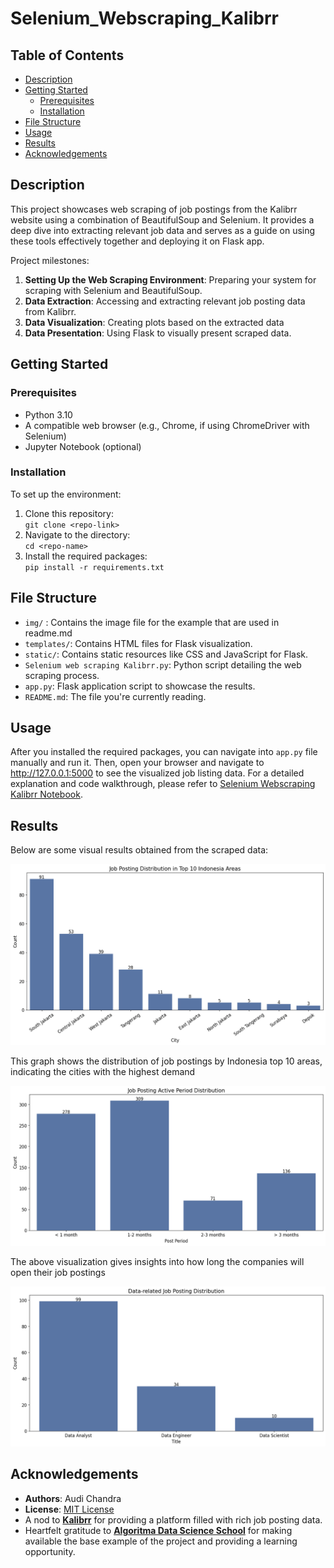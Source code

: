 # Selenium_Webscraping_Kalibrr

## Table of Contents
- [Description](#description)
- [Getting Started](#getting-started)
    - [Prerequisites](#prerequisites)
    - [Installation](#installation)
- [File Structure](#file-structure)
- [Usage](#usage)
- [Results](#results)
- [Acknowledgements](#acknowledgements)

## Description
This project showcases web scraping of job postings from the Kalibrr website using a combination of BeautifulSoup and Selenium. It provides a deep dive into extracting relevant job data and serves as a guide on using these tools effectively together and deploying it on Flask app.

Project milestones:
1. **Setting Up the Web Scraping Environment**: Preparing your system for scraping with Selenium and BeautifulSoup.
2. **Data Extraction**: Accessing and extracting relevant job posting data from Kalibrr.
3. **Data Visualization**: Creating plots based on the extracted data 
4. **Data Presentation**: Using Flask to visually present scraped data.

## Getting Started

### Prerequisites
- Python 3.10
- A compatible web browser (e.g., Chrome, if using ChromeDriver with Selenium)
- Jupyter Notebook (optional)

### Installation
To set up the environment:
1. Clone this repository:  
   `git clone <repo-link>`
2. Navigate to the directory:  
   `cd <repo-name>`
3. Install the required packages:  
   `pip install -r requirements.txt`

## File Structure
- `img/` : Contains the image file for the example that are used in readme.md 
- `templates/`: Contains HTML files for Flask visualization.
- `static/`: Contains static resources like CSS and JavaScript for Flask.
- `Selenium web scraping Kalibrr.py`: Python script detailing the web scraping process.
- `app.py`: Flask application script to showcase the results.
- `README.md`: The file you're currently reading.

## Usage
After you installed the required packages, you can navigate into `app.py` file manually and run it. Then, open your browser and navigate to http://127.0.0.1:5000 to see the visualized job listing data.
For a detailed explanation and code walkthrough, please refer to [Selenium Webscraping Kalibrr Notebook](https://github.com/audichandra/Selenium_Webscraping_Kalibrr/blob/main/Selenium%20web%20scraping%20Kalibrr.ipynb).

## Results
Below are some visual results obtained from the scraped data:

![Job Distribution by Location](https://github.com/audichandra/Selenium_Webscraping_Kalibrr/blob/main/img/dfg3.png)

This graph shows the distribution of job postings by Indonesia top 10 areas, indicating the cities with the highest demand 

![Job Posting Period Distribution](https://github.com/audichandra/Selenium_Webscraping_Kalibrr/blob/main/img/dfg1.png)

The above visualization gives insights into how long the companies will open their job postings  

![Job Posting Distribution based on Data Roles](https://github.com/audichandra/Selenium_Webscraping_Kalibrr/blob/main/img/dfg2.png)

## Acknowledgements
- **Authors**: Audi Chandra  
- **License**: [MIT License](https://github.com/audichandra/Selenium_Webscraping_Kalibrr/blob/main/LICENSE) 
- A nod to [**Kalibrr**](https://www.kalibrr.id/id-ID/job-board/te/data/1) for providing a platform filled with rich job posting data.
- Heartfelt gratitude to [**Algoritma Data Science School**](https://gitlab.com/algoritma4students/academy-python/capstone/web_scraping) for making available the base example of the project and providing a learning opportunity.

